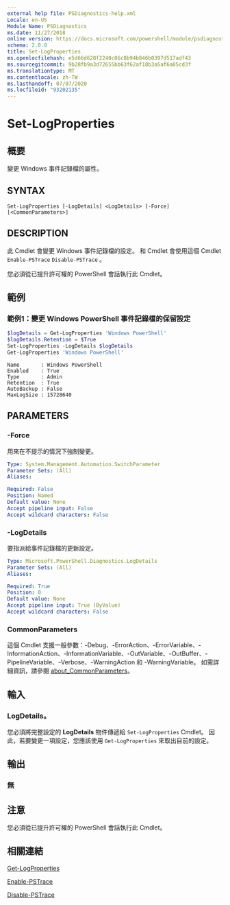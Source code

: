 ```yaml
---
external help file: PSDiagnostics-help.xml
Locale: en-US
Module Name: PSDiagnostics
ms.date: 11/27/2018
online version: https://docs.microsoft.com/powershell/module/psdiagnostics/set-logproperties?view=powershell-7.1&WT.mc_id=ps-gethelp
schema: 2.0.0
title: Set-LogProperties
ms.openlocfilehash: e5d66d628f2240c86c8b94b846b0397d517adf43
ms.sourcegitcommit: 9b28fb9a3d72655bb63f62af18b3a5af6a05cd3f
ms.translationtype: MT
ms.contentlocale: zh-TW
ms.lasthandoff: 07/07/2020
ms.locfileid: "93202135"
---
```

# Set-LogProperties

## 概要
變更 Windows 事件記錄檔的屬性。

## SYNTAX

```
Set-LogProperties [-LogDetails] <LogDetails> [-Force] [<CommonParameters>]
```

## DESCRIPTION

此 Cmdlet 會變更 Windows 事件記錄檔的設定。 和 Cmdlet 會使用這個 Cmdlet `Enable-PSTrace` `Disable-PSTrace` 。

您必須從已提升許可權的 PowerShell 會話執行此 Cmdlet。

## 範例

### 範例1：變更 Windows PowerShell 事件記錄檔的保留設定

```powershell
$logDetails = Get-LogProperties 'Windows PowerShell'
$logDetails.Retention = $True
Set-LogProperties -LogDetails $logDetails
Get-LogProperties 'Windows PowerShell'
```

```Output
Name       : Windows PowerShell
Enabled    : True
Type       : Admin
Retention  : True
AutoBackup : False
MaxLogSize : 15728640
```

## PARAMETERS

### -Force

用來在不提示的情況下強制變更。

```yaml
Type: System.Management.Automation.SwitchParameter
Parameter Sets: (All)
Aliases:

Required: False
Position: Named
Default value: None
Accept pipeline input: False
Accept wildcard characters: False
```

### -LogDetails

要指派給事件記錄檔的更新設定。

```yaml
Type: Microsoft.PowerShell.Diagnostics.LogDetails
Parameter Sets: (All)
Aliases:

Required: True
Position: 0
Default value: None
Accept pipeline input: True (ByValue)
Accept wildcard characters: False
```

### CommonParameters

這個 Cmdlet 支援一般參數：-Debug、-ErrorAction、-ErrorVariable、-InformationAction、-InformationVariable、-OutVariable、-OutBuffer、-PipelineVariable、-Verbose、-WarningAction 和 -WarningVariable。 如需詳細資訊，請參閱 [about_CommonParameters](https://go.microsoft.com/fwlink/?LinkID=113216)。

## 輸入

### LogDetails。

您必須將完整設定的 **LogDetails** 物件傳遞給 `Set-LogProperties` Cmdlet。
因此，若要變更一項設定，您應該使用 `Get-LogProperties` 來取出目前的設定。

## 輸出

### 無

## 注意

您必須從已提升許可權的 PowerShell 會話執行此 Cmdlet。

## 相關連結

[Get-LogProperties](Get-LogProperties.md)

[Enable-PSTrace](Enable-PSTrace.md)

[Disable-PSTrace](Disable-PSTrace.md)

